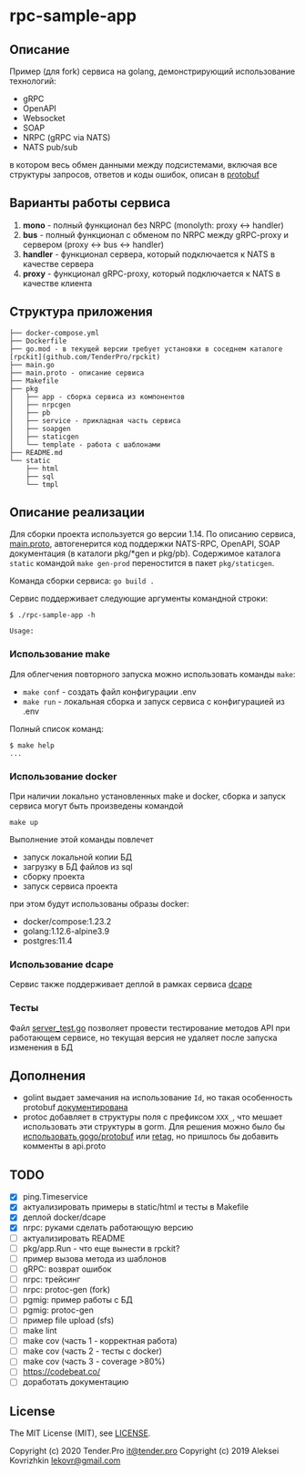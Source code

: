 # rpc-sample-app

## Описание
Пример (для fork) cервиса на golang, демонстрирующий использование технологий:

* gRPC
* OpenAPI
* Websocket
* SOAP
* NRPC (gRPC via NATS)
* NATS pub/sub

в котором весь обмен данными между подсистемами, включая все структуры запросов, ответов и коды ошибок, описан в [protobuf](main.proto)

## Варианты работы сервиса

1. **mono** - полный функционал без NRPC (monolyth: proxy <-> handler)
2. **bus** - полный функционал с обменом по NRPC между gRPC-proxy и сервером (proxy <-> bus <-> handler)
3. **handler** - функционал сервера, который подключается к NATS в качестве сервера
4. **proxy** - функционал gRPC-proxy, который подключается к NATS в качестве клиента

## Структура приложения

```
├── docker-compose.yml
├── Dockerfile
├── go.mod - в текущей версии требует установки в соседнем каталоге [rpckit](github.com/TenderPro/rpckit)
├── main.go
├── main.proto - описание сервиса
├── Makefile
├── pkg
│   ├── app - сборка сервиса из компонентов
│   ├── nrpcgen
│   ├── pb
│   ├── service - прикладная часть сервиса
│   ├── soapgen
│   ├── staticgen
│   └── template - работа с шаблонами
├── README.md
└── static
    ├── html
    ├── sql
    └── tmpl

```

## Описание реализации

Для сборки проекта используется go версии 1.14. По описанию сервиса, [main.proto](main.proto), автогенерится код поддержки NATS-RPC, OpenAPI, SOAP документация (в каталоги pkg/*gen и pkg/pb). Содержимое каталога `static` командой `make gen-prod` переностится в пакет `pkg/staticgen`.

Команда сборки сервиса: `go build .`

Сервис поддерживает следующие аргументы командной строки:
```
$ ./rpc-sample-app -h

Usage:

```

### Использование make

Для облегчения повторного запуска можно использовать команды `make`:
* `make conf` - создать файл конфигурации .env
* `make run` - локальная сборка и запуск сервиса с конфигурацией из .env

Полный список команд:
```
$ make help
...
```

### Использование docker

При наличии локально установленных make и docker, сборка и запуск сервиса могут быть произведены командой
```
make up
```
Выполнение этой команды повлечет
* запуск локальной копии БД
* загрузку в БД файлов из sql
* сборку проекта
* запуск сервиса проекта

при этом будут использованы образы docker:
* docker/compose:1.23.2
* golang:1.12.6-alpine3.9
* postgres:11.4

### Использование dcape

Сервис также поддерживает деплой в рамках сервиса [dcape](https://github.com/dopos/dcape)

### Тесты

Файл [server_test.go](server_test.go) позволяет провести тестирование методов API при работающем сервисе, но текущая версия не удаляет после запуска изменения в БД

## Дополнения

* golint выдает замечания на использование `Id`, но такая особенность protobuf [документирована](https://github.com/golang/protobuf/issues/73#issuecomment-138699104)
* protoc добавляет в структуры поля с префиксом `XXX_`, что мешает использовать эти структуры в gorm. Для решения можно было бы [использовать gogo/protobuf](https://github.com/golang/protobuf/issues/52#issuecomment-284219742) или [retag](https://github.com/golang/protobuf/issues/52#issuecomment-295596893), но пришлось бы добавить комменты в api.proto

## TODO

* [x] ping.Timeservice
* [x] актуализировать примеры в static/html и тесты в Makefile
* [x] деплой docker/dcape
* [x] nrpc: руками сделать работающую версию
* [ ] актуализировать README
* [ ] pkg/app.Run - что еще вынести в rpckit?
* [ ] пример вызова метода из шаблонов
* [ ] gRPC: возврат ошибок
* [ ] nrpc: трейсинг
* [ ] nrpc: protoc-gen (fork)
* [ ] pgmig: пример работы с БД
* [ ] pgmig: protoc-gen
* [ ] пример file upload (sfs)
* [ ] make lint
* [ ] make cov (часть 1 - корректная работа)
* [ ] make cov (часть 2 - тесты с docker)
* [ ] make cov (часть 3 - coverage >80%)
* [ ] https://codebeat.co/
* [ ] доработать документацию

## License

The MIT License (MIT), see [LICENSE](LICENSE).

Copyright (c) 2020 Tender.Pro <it@tender.pro>
Copyright (c) 2019 Aleksei Kovrizhkin <lekovr@gmail.com>
